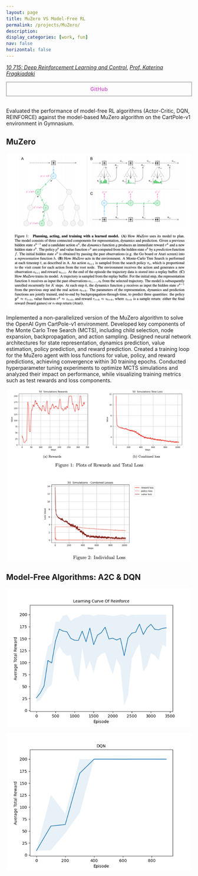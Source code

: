 ```yaml
---
layout: page
title: MuZero VS Model-Free RL
permalink: /projects/MuZero/
description:
display_categories: [work, fun]
nav: false
horizontal: false
---
```

  [_10 715: Deep Reinforcement Learning and Control_](https://cmudeeprl.github.io/703website_f24/), [_Prof. Katerina Fragkiadaki_](https://www.cs.cmu.edu/~katef/) 

<div style="display: flex;">
    <a href="https://github.com/Vansh28Kapoor/MuZero" style="flex: 1; padding: 10px; border: 1px solid grey; text-align: center; text-decoration: none;">
        <div style="font-weight: bold; color: orchid;">GitHub</div>
    </a>
</div>

<br>



Evaluated the performance of model-free RL algorithms (Actor-Critic, DQN, REINFORCE) against the model-based MuZero algorithm on the CartPole-v1 environment in Gymnasium.


## MuZero
<p align="center">	
    <img width="500"  src="/assets/img/MuZero.png">	
</p>	


Implemented a non-parallelized version of the MuZero algorithm to solve the OpenAI Gym CartPole-v1 environment. Developed key components of the Monte Carlo Tree Search (MCTS), including child selection, node expansion, backpropagation, and action sampling. Designed neural network architectures for state representation, dynamics prediction, value estimation, policy prediction, and reward prediction. Created a training loop for the MuZero agent with loss functions for value, policy, and reward predictions, achieving convergence within 30 training epochs. Conducted hyperparameter tuning experiments to optimize MCTS simulations and analyzed their impact on performance, while visualizing training metrics such as test rewards and loss components.	

<p align="center">	
    <img width="500"  src="/assets/img/MuZeroloss.png">	
</p>	

## Model-Free Algorithms: A2C & DQN

<p align="center">	
    <img width="500"  src="/assets/img/A2C.gif">	
</p>


<p align="center">	
    <img width="500"  src="/assets/img/DQN.png">	
</p>	
